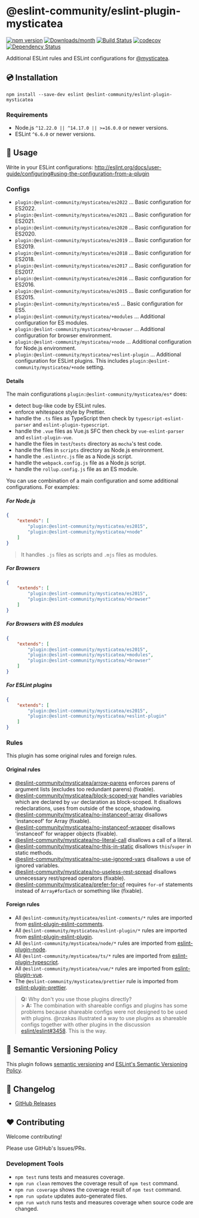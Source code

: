 # @eslint-community/eslint-plugin-mysticatea

[![npm version](https://img.shields.io/npm/v/@eslint-community/eslint-plugin-mysticatea.svg)](https://www.npmjs.com/package/@eslint-community/eslint-plugin-mysticatea)
[![Downloads/month](https://img.shields.io/npm/dm/@eslint-community/eslint-plugin-mysticatea.svg)](http://www.npmtrends.com/@eslint-community/eslint-plugin-mysticatea)
[![Build Status](https://github.com/eslint-community/eslint-plugin-mysticatea/workflows/CI/badge.svg)](https://github.com/eslint-community/eslint-plugin-mysticatea/actions)
[![codecov](https://codecov.io/gh/eslint-community/eslint-plugin-mysticatea/branch/master/graph/badge.svg)](https://codecov.io/gh/eslint-community/eslint-plugin-mysticatea)
[![Dependency Status](https://david-dm.org/eslint-community/eslint-plugin-mysticatea.svg)](https://david-dm.org/eslint-community/eslint-plugin-mysticatea)

Additional ESLint rules and ESLint configurations for [@mysticatea](https://github.com/mysticatea).

## 💿 Installation

```
npm install --save-dev eslint @eslint-community/eslint-plugin-mysticatea
```

### Requirements

-   Node.js `^12.22.0 || ^14.17.0 || >=16.0.0` or newer versions.
-   ESLint `^6.6.0` or newer versions.

## 📖 Usage

Write in your ESLint configurations: http://eslint.org/docs/user-guide/configuring#using-the-configuration-from-a-plugin

### Configs

-   `plugin:@eslint-community/mysticatea/es2022` ... Basic configuration for ES2022.
-   `plugin:@eslint-community/mysticatea/es2021` ... Basic configuration for ES2021.
-   `plugin:@eslint-community/mysticatea/es2020` ... Basic configuration for ES2020.
-   `plugin:@eslint-community/mysticatea/es2019` ... Basic configuration for ES2019.
-   `plugin:@eslint-community/mysticatea/es2018` ... Basic configuration for ES2018.
-   `plugin:@eslint-community/mysticatea/es2017` ... Basic configuration for ES2017.
-   `plugin:@eslint-community/mysticatea/es2016` ... Basic configuration for ES2016.
-   `plugin:@eslint-community/mysticatea/es2015` ... Basic configuration for ES2015.
-   `plugin:@eslint-community/mysticatea/es5` ... Basic configuration for ES5.
-   `plugin:@eslint-community/mysticatea/+modules` ... Additional configuration for ES modules.
-   `plugin:@eslint-community/mysticatea/+browser` ... Additional configuration for browser environment.
-   `plugin:@eslint-community/mysticatea/+node` ... Additional configuration for Node.js environment.
-   `plugin:@eslint-community/mysticatea/+eslint-plugin` ... Additional configuration for ESLint plugins. This includes `plugin:@eslint-community/mysticatea/+node` setting.

#### Details

The main configurations `plugin:@eslint-community/mysticatea/es*` does:

-   detect bug-like code by ESLint rules.
-   enforce whitespace style by Prettier.
-   handle the `.ts` files as TypeScript then check by `typescript-eslint-parser` and `eslint-plugin-typescript`.
-   handle the `.vue` files as Vue.js SFC then check by `vue-eslint-parser` and `eslint-plugin-vue`.
-   handle the files in `test`/`tests` directory as `mocha`'s test code.
-   handle the files in `scripts` directory as Node.js environment.
-   handle the `.eslintrc.js` file as a Node.js script.
-   handle the `webpack.config.js` file as a Node.js script.
-   handle the `rollup.config.js` file as an ES module.

You can use combination of a main configuration and some additional configurations.
For examples:

##### For Node.js

```json
{
    "extends": [
        "plugin:@eslint-community/mysticatea/es2015",
        "plugin:@eslint-community/mysticatea/+node"
    ]
}
```

> It handles `.js` files as scripts and `.mjs` files as modules.

##### For Browsers

```json
{
    "extends": [
        "plugin:@eslint-community/mysticatea/es2015",
        "plugin:@eslint-community/mysticatea/+browser"
    ]
}
```

##### For Browsers with ES modules

```json
{
    "extends": [
        "plugin:@eslint-community/mysticatea/es2015",
        "plugin:@eslint-community/mysticatea/+modules",
        "plugin:@eslint-community/mysticatea/+browser"
    ]
}
```

##### For ESLint plugins

```json
{
    "extends": [
        "plugin:@eslint-community/mysticatea/es2015",
        "plugin:@eslint-community/mysticatea/+eslint-plugin"
    ]
}
```

### Rules

This plugin has some original rules and foreign rules.

#### Original rules

-   [@eslint-community/mysticatea/arrow-parens](docs/rules/arrow-parens.md) enforces parens of argument lists (excludes too redundant parens) (fixable).
-   [@eslint-community/mysticatea/block-scoped-var](docs/rules/block-scoped-var.md) handles variables which are declared by `var` declaration as block-scoped. It disallows redeclarations, uses from outside of the scope, shadowing.
-   [@eslint-community/mysticatea/no-instanceof-array](docs/rules/no-instanceof-array.md) disallows 'instanceof' for Array (fixable).
-   [@eslint-community/mysticatea/no-instanceof-wrapper](docs/rules/no-instanceof-wrapper.md) disallows 'instanceof' for wrapper objects (fixable).
-   [@eslint-community/mysticatea/no-literal-call](docs/rules/no-literal-call.md) disallows a call of a literal.
-   [@eslint-community/mysticatea/no-this-in-static](docs/rules/no-this-in-static.md) disallows `this`/`super` in static methods.
-   [@eslint-community/mysticatea/no-use-ignored-vars](docs/rules/no-use-ignored-vars.md) disallows a use of ignored variables.
-   [@eslint-community/mysticatea/no-useless-rest-spread](docs/rules/no-useless-rest-spread.md) disallows unnecessary rest/spread operators (fixable).
-   [@eslint-community/mysticatea/prefer-for-of](docs/rules/prefer-for-of.md) requires `for-of` statements instead of `Array#forEach` or something like (fixable).

#### Foreign rules

-   All `@eslint-community/mysticatea/eslint-comments/*` rules are imported from [eslint-plugin-eslint-comments](https://www.npmjs.com/package/eslint-plugin-eslint-comments).
-   All `@eslint-community/mysticatea/eslint-plugin/*` rules are imported from [eslint-plugin-eslint-plugin](https://www.npmjs.com/package/eslint-plugin-eslint-plugin).
-   All `@eslint-community/mysticatea/node/*` rules are imported from [eslint-plugin-node](https://www.npmjs.com/package/eslint-plugin-node).
-   All `@eslint-community/mysticatea/ts/*` rules are imported from [eslint-plugin-typescript](https://www.npmjs.com/package/eslint-plugin-typescript).
-   All `@eslint-community/mysticatea/vue/*` rules are imported from [eslint-plugin-vue](https://www.npmjs.com/package/eslint-plugin-vue).
-   The `@eslint-community/mysticatea/prettier` rule is imported from [eslint-plugin-prettier](https://www.npmjs.com/package/eslint-plugin-prettier).

> **Q:** Why don't you use those plugins directly?<br> > **A:** The combination with shareable configs and plugins has some problems because shareable configs were not designed to be used with plugins. @nzakas illustrated a way to use plugins as shareable configs together with other plugins in the discussion [eslint/eslint#3458](https://github.com/eslint/eslint/issues/3458#issuecomment-257161846). This is the way.

## 🚥 Semantic Versioning Policy

This plugin follows [semantic versioning](http://semver.org/) and [ESLint's Semantic Versioning Policy](https://github.com/eslint/eslint#semantic-versioning-policy).

## 📰 Changelog

-   [GitHub Releases](https://github.com/eslint-community/eslint-plugin-mysticatea/releases)

## ❤️ Contributing

Welcome contributing!

Please use GitHub's Issues/PRs.

### Development Tools

-   `npm test` runs tests and measures coverage.
-   `npm run clean` removes the coverage result of `npm test` command.
-   `npm run coverage` shows the coverage result of `npm test` command.
-   `npm run update` updates auto-generated files.
-   `npm run watch` runs tests and measures coverage when source code are changed.
